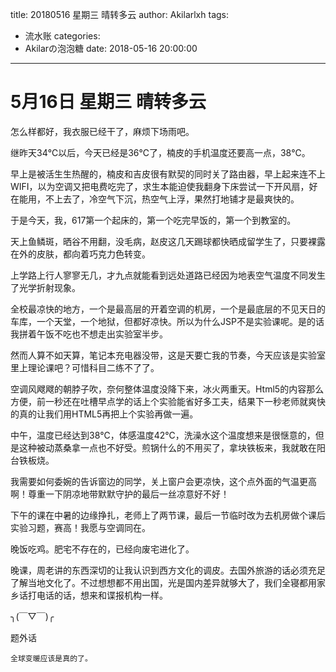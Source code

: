 title: 20180516 星期三 晴转多云
author: Akilarlxh
tags:
  - 流水账
categories:
  - Akilarの泡泡糖
date: 2018-05-16 20:00:00
---
# 5月16日 星期三 晴转多云

怎么样都好，我衣服已经干了，麻烦下场雨吧。

继昨天34℃以后，今天已经是36℃了，楠皮的手机温度还要高一点，38℃。

早上是被活生生热醒的，楠皮和吉皮很有默契的同时关了路由器，早上起来连不上WIFI，以为空调又把电费吃完了，求生本能迫使我翻身下床尝试一下开风扇，好在能用，不上去了，冷空气下沉，热空气上浮，果然打地铺才是最爽快的。

于是今天，我，617第一个起床的，第一个吃完早饭的，第一个到教室的。

天上鱼鳞斑，晒谷不用翻，没毛病，赵皮这几天踢球都快晒成留学生了，只要裸露在外的皮肤，都向着巧克力色转变。

上学路上行人寥寥无几，才九点就能看到远处道路已经因为地表空气温度不同发生了光学折射现象。

全校最凉快的地方，一个是最高层的开着空调的机房，一个是最底层的不见天日的车库，一个天堂，一个地狱，但都好凉快。所以为什么JSP不是实验课呢。是的话我拼着午饭不吃也不想走出实验室半步。

然而人算不如天算，笔记本充电器没带，这是天要亡我的节奏，今天应该是实验室里上理论课吧？可惜科目二练不了了。

空调风飕飕的朝脖子吹，奈何整体温度没降下来，冰火两重天。Html5的内容那么方便，前一秒还在吐槽早点学的话上个实验能省好多工夫，结果下一秒老师就爽快的真的让我们用HTML5再把上个实验再做一遍。

中午，温度已经达到38℃，体感温度42℃，洗澡水这个温度想来是很惬意的，但是这种被动蒸桑拿一点也不好受。煎锅什么的不用买了，拿块铁板来，我就敢在阳台铁板烧。

我需要如何委婉的告诉窗边的同学，关上窗户会更凉快，这个点外面的气温更高啊！尊重一下阴凉地带默默守护的最后一丝凉意好不好！

下午的课在中暑的边缘挣扎，老师上了两节课，最后一节临时改为去机房做个课后实验习题，赛高！我愿与空调同在。

晚饭吃鸡。肥宅不存在的，已经向废宅进化了。

晚课，周老讲的东西深切的让我认识到西方文化的调皮。去国外旅游的话必须充足了解当地文化了。不过想想都不用出国，光是国内差异就够大了，我们全寝都用家乡话打电话的话，想来和谍报机构一样。

╮(￣▽￣)╭

题外话
```
全球变暖应该是真的了。
```